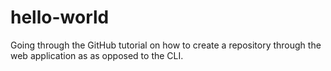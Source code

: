 # hello-world
Going through the GitHub tutorial on how to create a repository through the web application as as opposed to the CLI.
